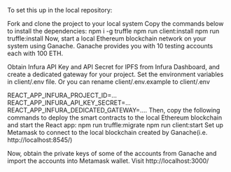 To set this up in the local repository:

Fork and clone the project to your local system
Copy the commands below to install the dependencies:
npm i -g truffle
npm run client:install
npm run truffle:install
Now, start a local Ethereum blockchain network on your system using Ganache. Ganache provides you with 10 testing accounts each with 100 ETH.

Obtain Infura API Key and API Secret for IPFS from Infura Dashboard, and create a dedicated gateway for your project. Set the environment variables in client/.env file. Or you can rename client/.env.example to client/.env

REACT_APP_INFURA_PROJECT_ID=...
REACT_APP_INFURA_API_KEY_SECRET=...
REACT_APP_INFURA_DEDICATED_GATEWAY=....
Then, copy the following commands to deploy the smart contracts to the local Ethereum blockchain and start the React app:
npm run truffle:migrate
npm run client:start
Set up Metamask to connect to the local blockchain created by Ganache(i.e. http://localhost:8545/)

Now, obtain the private keys of some of the accounts from Ganache and import the accounts into Metamask wallet.
Visit http://localhost:3000/ 
